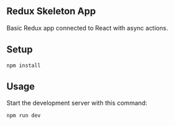 Redux Skeleton App
---

Basic Redux app connected to React with async actions.


Setup
---

```
npm install
```


Usage
---

Start the development server with this command:

```
npm run dev
```
